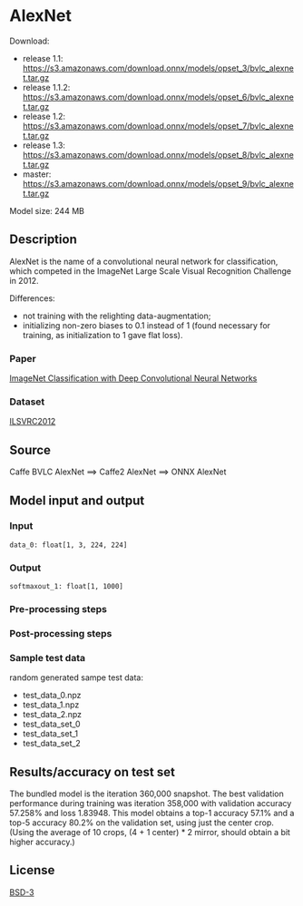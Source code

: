 # AlexNet
Download:
- release 1.1: https://s3.amazonaws.com/download.onnx/models/opset_3/bvlc_alexnet.tar.gz
- release 1.1.2: https://s3.amazonaws.com/download.onnx/models/opset_6/bvlc_alexnet.tar.gz
- release 1.2: https://s3.amazonaws.com/download.onnx/models/opset_7/bvlc_alexnet.tar.gz
- release 1.3: https://s3.amazonaws.com/download.onnx/models/opset_8/bvlc_alexnet.tar.gz
- master: https://s3.amazonaws.com/download.onnx/models/opset_9/bvlc_alexnet.tar.gz

Model size: 244 MB

## Description
AlexNet is the name of a convolutional neural network for classification,
which competed in the ImageNet Large Scale Visual Recognition Challenge in 2012.

Differences:
- not training with the relighting data-augmentation;
- initializing non-zero biases to 0.1 instead of 1 (found necessary for training, as initialization to 1 gave flat loss).

### Paper
[ImageNet Classification with Deep Convolutional Neural Networks](https://papers.nips.cc/paper/4824-imagenet-classification-with-deep-convolutional-neural-networks.pdf)

### Dataset
[ILSVRC2012](http://www.image-net.org/challenges/LSVRC/2012/)

## Source
Caffe BVLC AlexNet ==> Caffe2 AlexNet ==> ONNX AlexNet

## Model input and output
### Input
```
data_0: float[1, 3, 224, 224]
```
### Output
```
softmaxout_1: float[1, 1000]
```
### Pre-processing steps
### Post-processing steps
### Sample test data
random generated sampe test data:
- test_data_0.npz
- test_data_1.npz
- test_data_2.npz
- test_data_set_0
- test_data_set_1
- test_data_set_2

## Results/accuracy on test set
The bundled model is the iteration 360,000 snapshot.
The best validation performance during training was iteration
358,000 with validation accuracy 57.258% and loss 1.83948.
This model obtains a top-1 accuracy 57.1% and a top-5 accuracy
80.2% on the validation set, using just the center crop.
(Using the average of 10 crops, (4 + 1 center) * 2 mirror,
should obtain a bit higher accuracy.)

## License
[BSD-3](LICENSE)
